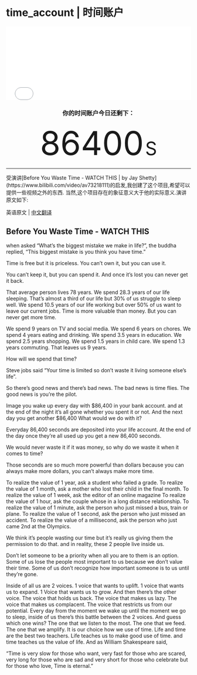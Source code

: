 # time_account | 时间账户

<iframe src="./index.html" frameborder="0" width="100%" height="200px"></iframe>
<div style="text-align: center">
    <h3>你的时间账户今日还剩下：</h3>
    <p>
        <span class="blance" style="font-size: 90px;">86400</span>
        <label for="" style="font-size: 50px;">S</label>
    </p>
    <hr>
</div>
<script>
    var allSecond = 86400;
    var lastSecond = allSecond;
    var blanceEle = document.querySelector('.blance');
    getAndSetBlace();
    setInterval(getAndSetBlace, 1000);
    function getAndSetBlace () {
        var startTime = getStartTime();
        var pastSecond = parseInt((+new Date() - startTime) / 1000);
        lastSecond = allSecond - pastSecond;
        blanceEle.innerText = lastSecond;
    }
    function getStartTime () {
        var date = new Date();
        var y = date.getFullYear();
        var m = date.getMonth() + 1;
        var d = date.getDate();
        return +new Date(y + '-' + m + '-' + d + ' 00:00:00');
    }
</script>
受演讲[Before You Waste Time - WATCH THIS | by Jay Shetty](https://www.bilibili.com/video/av73218111)的启发,我创建了这个项目,希望可以提供一些视频之外的东西.
当然,这个项目存在的象征意义大于他的实际意义.演讲原文如下:

英语原文 | [中文翻译](./zh/README.md)

## Before You Waste Time - WATCH THIS
when asked “What’s the biggest mistake we make in life?”,
the buddha replied, “This biggest mistake is you think you have time.”

Time is free but it is priceless.
You can’t own it, but you can use it.

You can’t keep it, but you can spend it.
And once it’s lost you can never get it back.

That average person lives 78 years.
We spend 28.3 years of our life sleeping.
That’s almost a third of our life but 30% of us struggle to sleep well.
We spend 10.5 years of our life working but over 50% of us want to leave our current jobs.
Time is more valuable than money.
But you can never get more time.

We spend 9 years on TV and social media.
We spend 6 years on chores.
We spend 4 years eating and drinking.
We spend 3.5 years in education.
We spend 2.5 years shopping.
We spend 1.5 years in child care.
We spend 1.3 years commuting.
That leaves us 9 years.

How will we spend that time?

Steve jobs said “Your time is limited so don’t waste it living someone else’s life”.

So there’s good news and there’s bad news.
The bad news is time flies.
The good news is you’re the pilot.

Image you wake up every day with $86,400 in your bank account.
and at the end of the night it’s all gone whether you spent it or not.
And the next day you get another $86,400
What would we do with it?

Everyday 86,400 seconds are deposited into your life account.
At the end of the day once they’re all used up you get a new 86,400 seconds.

We would never waste it if it was money, so why do we waste it when it comes to time?

Those seconds are so much more powerful than dollars because you can always make more dollars, you can’t always make more time.

To realize the value of 1 year, ask a student who failed a grade.
To realize the value of 1 month, ask a mother who lost their child in the final month.
To realize the value of 1 week, ask the editor of an online magazine
To realize the value of 1 hour, ask the couple whose in a long distance relationship.
To realize the value of 1 minute, ask the person who just missed a bus, train or plane.
To realize the value of 1 second, ask the person who just missed an accident.
To realize the value of a millisecond, ask the person who just came 2nd at the Olympics.

We think it’s people wasting our time but it’s really us giving them the permission to do that.
and in reality, these 2 people live inside us.

Don’t let someone to be a priority when all you are to them is an option.
Some of us lose the people most important to us because we don’t value their time.
Some of us don’t recognize how important someone is to us until they’re gone.

Inside of all us are 2 voices.
1 voice that wants to uplift.
1 voice that wants us to expand.
1 Voice that wants us to grow.
And then there’s the other voice.
The voice that holds us back.
The voice that makes us lazy.
The voice that makes us complacent.
The voice that restricts us from our potential.
Every day from the moment we wake up until the moment we go to sleep, inside of us there’s this battle between the 2 voices.
And guess which one wins?
The one that we listen to the most.
The one that we feed.
The one that we amplify.
It is our choice how we use of time.
Life and time are the best two teachers.
Life teaches us to make good use of time.
and time teaches us the value of life.
And as William Shakespeare said,

“Time is very slow for those who want,
very fast for those who are scared,
very long for those who are sad
and very short for those who celebrate
but for those who love,
Time is eternal.”
